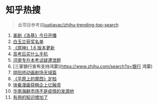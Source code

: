 # 知乎热搜

> 此项目参考自[justjavac/zhihu-trending-top-search](https://github.com/justjavac/zhihu-trending-top-search/blob/main/utils.ts)

<!-- BEGIN -->
  <!-- 最后更新时间:Thu Jun 10 2021 16:24:16 GMT+0000 (Coordinated Universal Time) -->
  1. [美剧《洛基》今日开播](https://www.zhihu.com/search?q=洛基)
1. [白玉兰获奖名单](https://www.zhihu.com/search?q=白玉兰)
1. [《原神》1.6 版本更新](https://www.zhihu.com/search?q=原神)
1. [高考后买什么手机](https://www.zhihu.com/search?q=高考后手机)
1. [河南专升本考试疑遭泄题](https://www.zhihu.com/search?q=河南专升本)
1. [三家银行宣布支持鸿蒙](https://www.zhihu.com/search?q=银行 鸿蒙)
1. [阴阳师动画剧场天域篇](https://www.zhihu.com/search?q=阴阳师)
1. [《平原上的摩西》定档](https://www.zhihu.com/search?q=平原上的摩西)
1. [快看漫画获韩企上亿融资](https://www.zhihu.com/search?q=快看漫画)
1. [华南海鲜市场不是疫情的发源地](https://www.zhihu.com/search?q=华南海鲜市场)
1. [有用的知识增加了](https://www.zhihu.com/search?q=科普视频创作国际大赛)
  <!-- END -->